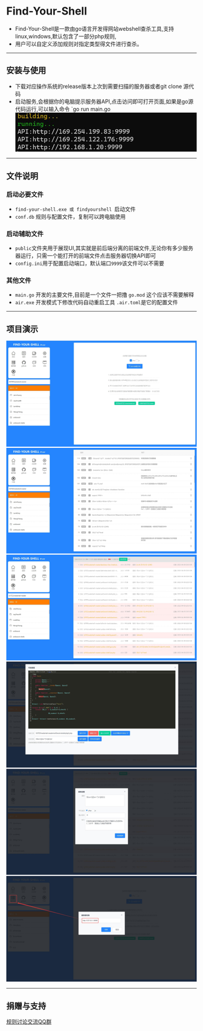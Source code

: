 # Find-Your-Shell
- Find-Your-Shell是一款由go语言开发得网站webshell查杀工具,支持linux,windows,默认包含了一部分php规则,
- 用户可以自定义添加规则对指定类型得文件进行查杀。
***
## 安装与使用
- 下载对应操作系统的release版本上次到需要扫描的服务器或者git clone 源代码
- 启动服务,会根据你的电脑提示服务器API,点击访问即可打开页面,如果是go源代码运行,可以输入命令 `go run main.go
![更改服务器API](/demos/run.jpg)
***
## 文件说明
### 启动必要文件
- `find-your-shell.exe 或 findyourshell `启动文件 
- `conf.db` 规则与配置文件，复制可以跨电脑使用
### 启动辅助文件
- `public`文件夹用于展现UI,其实就是前后端分离的前端文件,无论你有多少服务器运行，只需一个能打开的前端文件点击服务器切换API即可
- `config.ini`用于配置启动端口，默认端口`9999`该文件可以不需要
### 其他文件 
- `main.go` 开发的主要文件,目前是一个文件一把撸   `go.mod` 这个应该不需要解释
- `air.exe` 开发模式下修改代码自动重启工具 `.air.toml`是它的配置文件
***
## 项目演示
![主页](/demos/home.jpg)
![规则](/demos/rules.jpg)
![扫描结果](/demos/scan-result.jpg)
![编辑文件和创建规则](/demos/edit-code-file-and-rule.jpg)
![编辑规则](/demos/edit-rule.jpg) 
![更改服务器API](/demos/change-server.jpg)
***
## 捐赠与支持  
[规则讨论交流QQ群](https://jq.qq.com/?_wv=1027&k=5r3f8q0)

